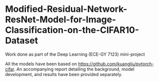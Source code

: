 # Modified-Residual-Network-ResNet-Model-for-Image-Classification-on-the-CIFAR10-Dataset
Work done as part of the Deep Learning (ECE-GY 7123) mini-project

All the models have been based on https://github.com/kuangliu/pytorch-cifar. An accompanying report detailing the background, model development, and results have been provided separately.
